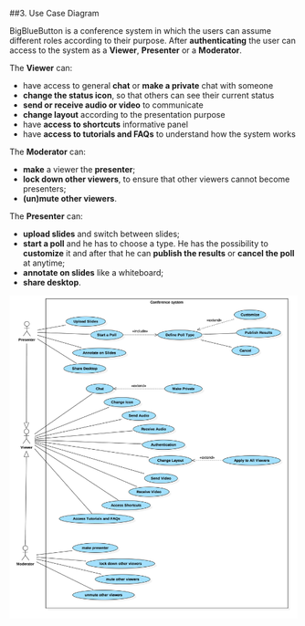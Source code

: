 ##3. Use Case Diagram

BigBlueButton is a conference system in which the users can assume different roles according to their purpose. After **authenticating** the user can access to the system as a **Viewer**, **Presenter** or a **Moderator**.

The **Viewer** can:

* have access to general **chat** or **make a private** chat with someone
* **change the status icon**, so that others can see their current status
* **send or receive audio or video** to communicate
* **change layout** according to the presentation purpose
* have **access to shortcuts** informative panel
* have **access to tutorials and FAQs** to understand how the system works

The **Moderator** can:

* **make** a viewer the **presenter**;
* **lock down other viewers**, to ensure that other viewers cannot become presenters;
* **(un)mute other viewers**.

The **Presenter** can:

* **upload slides** and switch between slides;
* **start a poll** and he has to choose a type. He has the possibility to **customize** it and after that he can **publish the results** or **cancel the poll** at anytime;
* **annotate on slides** like a whiteboard;
* **share desktop**.

![Use Case Diagram](images/UseCaseDiagram.png "Use Case Diagram")

<!-- Diagrama de casos de uso, o que significa cada caso de uso -->
